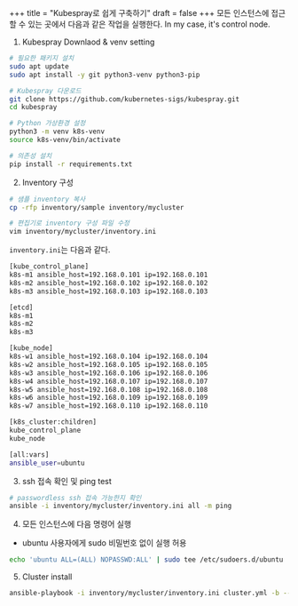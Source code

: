 +++
title = "Kubespray로 쉽게 구축하기"
draft = false
+++
모든 인스턴스에 접근할 수 있는 곳에서 다음과 같은 작업을 실행한다.
In my case, it's control node.

1. Kubespray Downlaod & venv setting
```sh
# 필요한 패키지 설치
sudo apt update
sudo apt install -y git python3-venv python3-pip

# Kubespray 다운로드
git clone https://github.com/kubernetes-sigs/kubespray.git
cd kubespray

# Python 가상환경 설정
python3 -m venv k8s-venv
source k8s-venv/bin/activate

# 의존성 설치
pip install -r requirements.txt
```

2. Inventory 구성
```sh
# 샘플 inventory 복사
cp -rfp inventory/sample inventory/mycluster

# 편집기로 inventory 구성 파일 수정
vim inventory/mycluster/inventory.ini
```

```inventory.ini```는 다음과 같다.
```sh
[kube_control_plane]
k8s-m1 ansible_host=192.168.0.101 ip=192.168.0.101
k8s-m2 ansible_host=192.168.0.102 ip=192.168.0.102
k8s-m3 ansible_host=192.168.0.103 ip=192.168.0.103

[etcd]
k8s-m1
k8s-m2
k8s-m3

[kube_node]
k8s-w1 ansible_host=192.168.0.104 ip=192.168.0.104
k8s-w2 ansible_host=192.168.0.105 ip=192.168.0.105
k8s-w3 ansible_host=192.168.0.106 ip=192.168.0.106
k8s-w4 ansible_host=192.168.0.107 ip=192.168.0.107
k8s-w5 ansible_host=192.168.0.108 ip=192.168.0.108
k8s-w6 ansible_host=192.168.0.109 ip=192.168.0.109
k8s-w7 ansible_host=192.168.0.110 ip=192.168.0.110

[k8s_cluster:children]
kube_control_plane
kube_node

[all:vars]
ansible_user=ubuntu
```

3. ssh 접속 확인 및 ping test
```sh
# passwordless ssh 접속 가능한지 확인
ansible -i inventory/mycluster/inventory.ini all -m ping
```

4. 모든 인스턴스에 다음 명령어 실행
- ubuntu 사용자에게 sudo 비밀번호 없이 실행 허용
```sh
echo 'ubuntu ALL=(ALL) NOPASSWD:ALL' | sudo tee /etc/sudoers.d/ubuntu

```

5. Cluster install
```sh
ansible-playbook -i inventory/mycluster/inventory.ini cluster.yml -b --become-user=root
```
